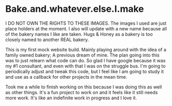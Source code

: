 # Bake.and.whatever.else.I.make

I DO NOT OWN THE RIGHTS TO THESE IMAGES. The images I used are just place holders at the moment.
I also will update with a new name because all of the bakery names I like are taken. Hugs & Honey as a bakery is too closely named to another REAL bakery.

This is my first mock website build. Mainly playing around with the idea of a family owned bakery; A previous dream of mine. The plan going into this was to just relearn what code can do. So glad I have google because it was my #1 consultant, and even with that I was on the struggle bus. I'm going to periodically adjust and tweak this code, but I feel like I am going to study it and use as a callback for other projects in the mean time.

Took me a while to finish working on this because I was doing this as well as other things. It's a fun project to work on and it feels like it still needs more work. It's like an indefinite work in progress and I love it.